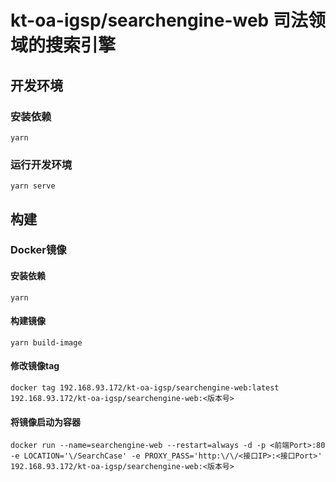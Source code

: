 # kt-oa-igsp/searchengine-web 司法领域的搜索引擎

## 开发环境
### 安装依赖
```
yarn
```
### 运行开发环境
```
yarn serve
```

## 构建
### Docker镜像
#### 安装依赖
```
yarn
```
#### 构建镜像
```
yarn build-image
```
#### 修改镜像tag
```
docker tag 192.168.93.172/kt-oa-igsp/searchengine-web:latest 192.168.93.172/kt-oa-igsp/searchengine-web:<版本号>
```
#### 将镜像启动为容器
```
docker run --name=searchengine-web --restart=always -d -p <前端Port>:80 -e LOCATION='\/SearchCase' -e PROXY_PASS='http:\/\/<接口IP>:<接口Port>' 192.168.93.172/kt-oa-igsp/searchengine-web:<版本号>
```